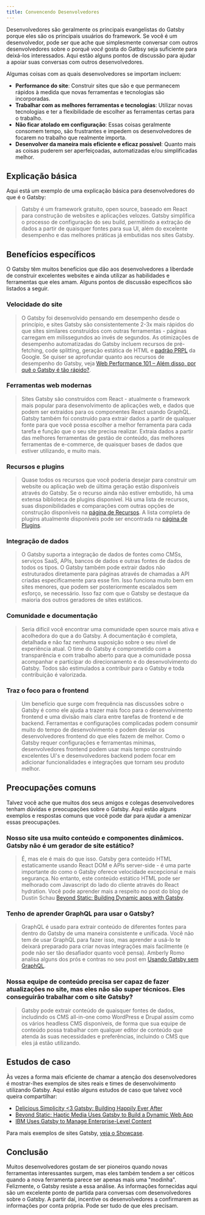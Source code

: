 ```yaml
---
title: Convencendo Desenvolvedores
---
```


Desenvolvedores são geralmente os principais evangelistas do Gatsby porque eles são os principais usuários do framework. Se você é um desenvolvedor, pode ser que ache que simplesmente conversar com outros desenvolvedores sobre o porquê _você_ gosta do Gatbsy seja suficiente para deixá-los interessados. Aqui estão alguns pontos de discussão para ajudar a apoiar suas conversas com outros desenvolvedores. 

Algumas coisas com as quais desenvolvedores se importam incluem:

- **Performance do site**: Construir sites que são e que permanecem rápidos à medida que novas ferramentas e tecnologias são incorporadas.
- **Trabalhar com as melhores ferramentas e tecnologias**: Utilizar novas tecnologias e ter a flexibilidade de escolher as ferramentas certas para o trabalho.
- **Não ficar atolado em configuração**: Essas coisas geralmente consomem tempo, são frustrantes e impedem os desenvolvedores de focarem no trabalho que realmente importa.
- **Desenvolver da maneira mais eficiente e eficaz possível**: Quanto mais as coisas puderem ser aperfeiçoadas, automatizadas e/ou simplificadas melhor.

## Explicação básica

Aqui está um exemplo de uma explicação básica para desenvolvedores do que é o Gatsby:

> Gatsby é um framework gratuito, open source, baseado em React para construção de websites e aplicações velozes. Gatsby simplifica o processo de configuração do seu build, permitindo a extração de dados a partir de quaisquer fontes para sua UI, além do excelente desempenho e das melhores práticas já embutidas nos sites Gatsby.

## Benefícios específicos

O Gatsby têm muitos benefícios que dão aos desenvolvedores a liberdade de construir excelentes websites e ainda utilizar as habilidades e ferramentas que eles amam. Alguns pontos de discussão específicos são listados a seguir.

### Velocidade do site

> O Gatsby foi desenvolvido pensando em desempenho desde o princípio, e sites Gatsby são consistentemente 2-3x mais rápidos do que sites similares construídos com outras ferramentas - páginas carregam em milissegundos ao invés de segundos. As otimizações de desempenho automatizadas do Gatsby incluem recursos de pré-fetching, code splitting, geração estática de HTML e [padrão PRPL](/docs/prpl-pattern/) da Google. Se quiser se aprofundar quanto aos recursos de desempenho do Gatsby, veja [Web Performance 101 – Além disso, por quê o Gatsby é tão rápido?](/blog/2017-09-13-why-is-gatsby-so-fast/).

### Ferramentas web modernas

> Sites Gatsby são construídos com React - atualmente o framework mais popular para desenvolvimento de aplicações web, e dados que podem ser extraídos para os componentes React usando GraphQL. Gatsby também foi construído para extrair dados a partir de qualquer fonte para que você possa escolher a melhor ferramenta para cada tarefa e função que o seu site precisa realizar. Extraia dados a partir das melhores ferramentas de gestão de conteúdo, das melhores ferramentas de e-commerce, de quaisquer bases de dados que estiver utilizando, e muito mais.

### Recursos e plugins

> Quase todos os recursos que você poderia desejar para construir um website ou aplicação web de última geração estão disponíveis através do Gatsby. Se o recurso ainda não estiver embutido, há uma extensa biblioteca de plugins disponível. Há uma lista de recursos, suas disponibilidades e comparações com outras opções de construção disponíveis na [página de Recursos](/features/). A lista completa de plugins atualmente disponíveis pode ser encontrada na [página de Plugins](/plugins/).

### Integração de dados

> O Gatsby suporta a integração de dados de fontes como CMSs, serviços SaaS, APIs, bancos de dados e outras fontes de dados de todos os tipos. O Gatsby também pode extrair dados não estruturados diretamente para páginas através de chamadas a API criadas especificamente para esse fim. Isso funciona muito bem em sites menores, que podem ser posteriormente escalados sem esforço, se necessário. Isso faz com que o Gatsby se destaque da maioria dos outros geradores de sites estáticos.

### Comunidade e documentação

> Seria difícil você encontrar uma comunidade open source mais ativa e acolhedora do que a do Gatsby. A documentação é completa, detalhada e não faz nenhuma suposição sobre o seu nível de experiência atual. O time do Gatsby é comprometido com a transparência e com trabalho aberto para que a comunidade possa acompanhar e participar do direcionamento e do desenvolvimento do Gatsby. Todos são estimulados a contribuir para o Gatsby e toda contribuição é valorizada.

### Traz o foco para o frontend

> Um benefício que surge com frequência nas discussões sobre o Gatsby é como ele ajuda a trazer mais foco para o desenvolvimento frontend e uma divisão mais clara entre tarefas de frontend e de backend. Ferramentas e configurações complicadas podem consumir muito do tempo de desenvolvimento e podem desviar os desenvolvedores frontend do que eles fazem de melhor. Como o Gatsby requer configurações e ferramentas mínimas, desenvolvedores frontend podem usar mais tempo construindo excelentes UI's e desenvolvedores backend podem focar em adicionar funcionalidades e integrações que tornam seu produto melhor.

## Preocupações comuns

Talvez você ache que muitos dos seus amigos e colegas desenvolvedores tenham dúvidas e preocupações sobre o Gatsby. Aqui estão alguns exemplos e respostas comuns que você pode dar para ajudar a amenizar essas preocupações.

### Nosso site usa muito conteúdo e componentes dinâmicos. Gatsby não é um gerador de site estático?

> É, mas ele é mais do que isso. Gatsby gera conteúdo HTML estaticamente usando React DOM e APIs server-side - é uma parte importante do como o Gatsby oferece velocidade excepcional e mais segurança. No entanto, este conteúdo estático HTML pode ser melhorado com Javascript do lado do cliente através do React hydration. Você pode aprender mais a respeito no post do blog de Dustin Schau [Beyond Static: Building Dynamic apps with Gatsby](/blog/2018-10-15-beyond-static-intro/).

### Tenho de aprender GraphQL para usar o Gatsby?

> GraphQL é usado para extrair conteúdo de diferentes fontes para dentro do Gatsby de uma maneira consistente e unificada. Você não tem de usar GraphQL para fazer isso, mas aprender a usá-lo te deixará preparado para criar novas integrações mais facilmente (e pode não ser tão desafiador quanto você pensa). Amberly Romo analisa alguns dos prós e contras no seu post em [Usando Gatsby sem GraphQL](/blog/2018-10-25-using-gatsby-without-graphql/).

### Nossa equipe de conteúdo precisa ser capaz de fazer atualizações no site, mas eles não são super técnicos. Eles conseguirão trabalhar com o site Gatsby?

> Gatsby pode extrair conteúdo de quaisquer fontes de dados, includindo os CMS all-in-one como WordPress e Drupal assim como os vários headless CMS disponíveis, de forma que sua equipe de conteúdo possa trabalhar com qualquer editor de conteúdo que atenda às suas necessidades e preferências, incluindo o CMS que eles já estão utilizando.

## Estudos de caso

Às vezes a forma mais eficiente de chamar a atenção dos desenvolvedores é mostrar-lhes exemplos de sites reais e times de desenvolvimento utilizando Gatsby. Aqui estão alguns estudos de caso que talvez você queira compartilhar:

- [Delicious Simplicity <3 Gatsby: Building Happily Ever After](/blog/2019-06-08-delicious-simplicity-case-study-part-1/)
- [Beyond Static: Haptic Media Uses Gatsby to Build a Dynamic Web App](/blog/2019-02-05-hapticmedia-case-study/)
- [IBM Uses Gatsby to Manage Enterprise-Level Content](/blog/2018-12-17-ibm-case-study/#big-company-big-website)

Para mais exemplos de sites Gatsby, [veja o Showcase](/showcase/).

## Conclusão

Muitos desenvolvedores gostam de ser pioneiros quando novas ferramentas interessantes surgem, mas eles também tendem a ser céticos quando a nova ferramenta parece ser apenas mais uma "modinha". Felizmente, o Gatsby resiste a essa análise. As informações fornecidas aqui são um excelente ponto de partida para conversas com desenvolvedores sobre o Gatsby. A partir daí, incentive os desenvolvedores a confirmarem as informações por conta própria. Pode ser tudo de que eles precisam.
